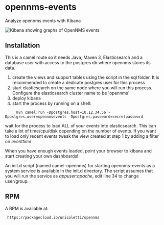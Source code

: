 # opennms-events
Analyze opennms events with Kibana

![Kibana showing graphs of OpenNMS events](https://pbs.twimg.com/media/B-3V2MDUMAEMN0s.jpg:large "Kibana showing OpenNMS events")


Installation
------------

This is a camel route so it needs Java, Maven 3, Elasticsearch and a database user with access to the postgres db where opennms stores its data.

1. create the views and support tables using the script in the sql folder. It is recommended to create a dedicate postgres user for this process
2. start elasticsearch on the same node where you will run this process. Configure the elasticsearch cluster name to be 'opennms'
3. deploy kibana 
4. start the process by running on a shell:

```
     mvn camel:run -Dpostgres.host=10.12.34.56 -Dpostgres.user=opennmsevents -Dpostgres.password=secretpassword
```

wait for the process to load ALL of your events into elasticsearch. This can take a lot of time/cpu/disk depending on
the number of events. If you want to load only recent events tweak the view created at step 1 by adding a filter on *eventtime*

When you have enough events loaded, point your browser to kibana and start creating your own dashboards!

An init.d script (named camel-opennms) for starting opennms-events as a system service is available in the init.d directory.
The script assumes that you will run the service as *appuser:apache*, edit line
34 to change user/group.

RPM
---

A RPM is available at:

     https://packagecloud.io/unicoletti/opennms


